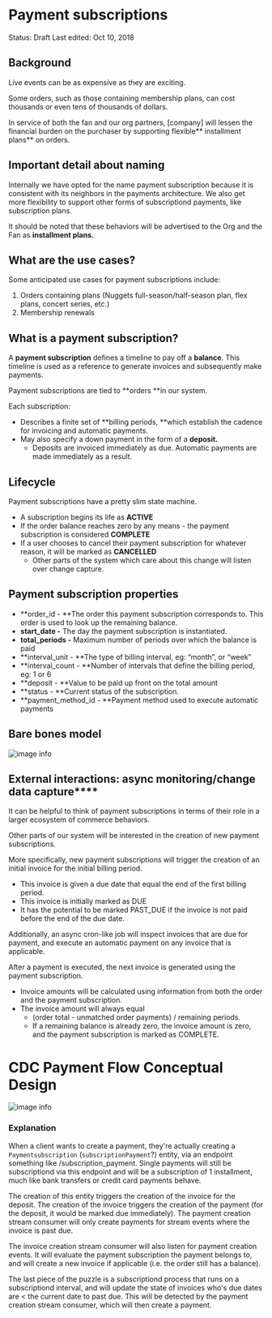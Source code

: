 # **Payment subscriptions**

Status: Draft
Last edited: Oct 10, 2018

## **Background**

Live events can be as expensive as they are exciting. 

Some orders, such as those containing membership plans, can cost thousands or even tens of thousands of dollars.

 In service of both the fan and our org partners, [company] will lessen the financial burden on the purchaser by supporting flexible** installment plans** on orders.


## **Important detail about naming**

Internally we have opted for the name payment subscription because it is consistent with its neighbors in the payments architecture. We also get more flexibility to support other forms of subscriptiond payments, like subscription plans.

It should be noted that these behaviors will be advertised to the Org and the Fan as **installment plans.**


## **What are the use cases?**

Some anticipated use cases for payment subscriptions include:

1. Orders containing plans (Nuggets full-season/half-season plan, flex plans, concert series, etc.) 
2. Membership renewals



## **What is a payment subscription?**

A **payment subscription** defines a timeline to pay off a **balance**. This timeline is used as a reference to generate invoices and subsequently make payments.

Payment subscriptions are tied to **orders **in our system. 

Each subscription:

* Describes a finite set of **billing periods, **which establish the cadence for invoicing and automatic payments.
* May also specify a down payment in the form of a **deposit.**
    * Deposits are invoiced immediately as due. Automatic payments are made immediately as a result.

## **Lifecycle**

Payment subscriptions have a pretty slim state machine.

* A subscription begins its life as **ACTIVE**
* If the order balance reaches zero by any means - the payment subscription is considered **COMPLETE**
* If a user chooses to cancel their payment subscription for whatever reason, it will be marked as **CANCELLED**
    * Other parts of the system which care about this change will listen over change capture.



## **Payment subscription properties**

* **order_id - **The order this payment subscription corresponds to. This order is used to look up the remaining balance.
* **start_date -** The day the payment subscription is instantiated.
* **total_periods -** Maximum number of periods over which the balance is paid
* **interval_unit - **The type of billing interval, eg: “month”, or “week”
* **interval_count - **Number of intervals that define the billing period, eg: 1 or 6
* **deposit - **Value to be paid up front on the total amount
* **status - **Current status of the subscription.
* **payment_method_id - **Payment method used to execute automatic payments



## **Bare bones model**

![image info](./images/subscriptions.png)



## **External interactions: async monitoring/change** data capture****

It can be helpful to think of payment subscriptions in terms of their role in a larger ecosystem of commerce behaviors.

Other parts of our system will be interested in the creation of new payment subscriptions.

More specifically, new payment subscriptions will trigger the creation of an initial invoice for the initial billing period.

* This invoice is given a due date that equal the end of the first billing period.
* This invoice is initially marked as DUE
* It has the potential to be marked PAST_DUE if the invoice is not paid before the end of the due date.


Additionally, an async cron-like job will inspect invoices that are due for payment, and execute an automatic payment on any invoice that is applicable.

After a payment is executed, the next invoice is generated using the payment subscription.

* Invoice amounts will be calculated using information from both the order and the payment subscription.
* The invoice amount will always equal
    * (order total - unmatched order payments) / remaining periods.
    * If a remaining balance is already zero, the invoice amount is zero, and the payment subscription is marked as COMPLETE.




# CDC Payment Flow Conceptual Design

![image info](./images/subscriptions2.png)

### Explanation

When a client wants to create a payment, they're actually creating a `Paymentsubscription` (`subscriptionPayment`?) entity, via an endpoint something like /subscription_payment.  Single payments will still be subscriptiond via this endpoint and will be a subscription of 1 installment, much like bank transfers or credit card payments behave.

The creation of this entity triggers the creation of the invoice for the deposit.  The creation of the invoice triggers the creation of the payment (for the deposit, it would be marked due immediately).  The payment creation stream consumer will only create payments for stream events where the invoice is past due.

The invoice creation stream consumer will also listen for payment creation events.  It will evaluate the payment subscription the payment belongs to, and will create a new invoice if applicable (i.e. the order still has a balance).

The last piece of the puzzle is a subscriptiond process that runs on a subscriptiond interval, and will update the state of invoices who's due dates are < the current date to past due.  This will be detected by the payment creation stream consumer, which will then create a payment.

